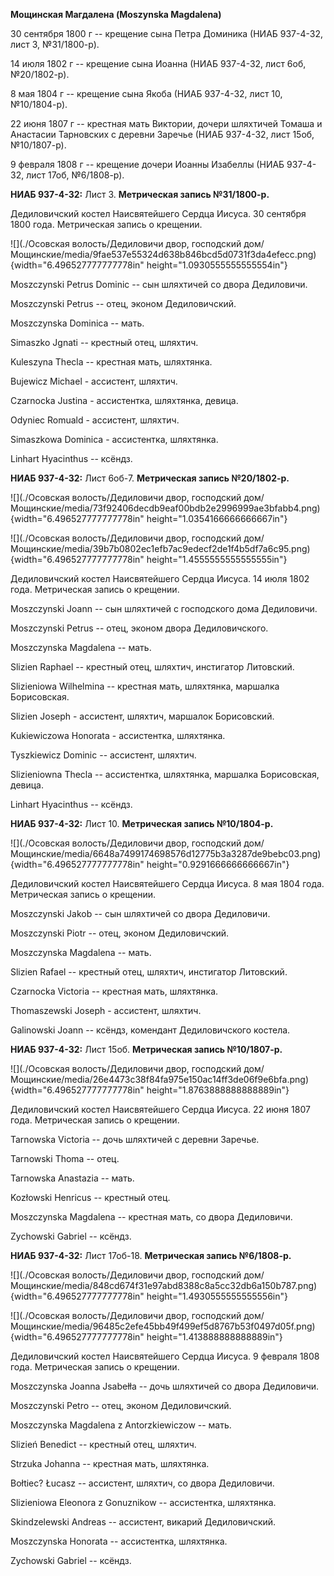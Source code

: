 **Мощинская Магдалена (Moszynska Magdalena)**

30 сентября 1800 г -- крещение сына Петра Доминика (НИАБ 937-4-32, лист
3, №31/1800-р).

14 июля 1802 г -- крещение сына Иоанна (НИАБ 937-4-32, лист 6об,
№20/1802-р).

8 мая 1804 г -- крещение сына Якоба (НИАБ 937-4-32, лист 10,
№10/1804-р).

22 июня 1807 г -- крестная мать Виктории, дочери шляхтичей Томаша и
Анастасии Тарновских с деревни Заречье (НИАБ 937-4-32, лист 15об,
№10/1807-р).

9 февраля 1808 г -- крещение дочери Иоанны Изабеллы (НИАБ 937-4-32, лист
17об, №6/1808-р).

**НИАБ 937-4-32:** Лист 3. **Метрическая запись №31/1800-р.**

Дедиловичский костел Наисвятейшего Сердца Иисуса. 30 сентября 1800 года.
Метрическая запись о крещении.

![](./Осовская волость/Дедиловичи двор, господский дом/Мощинские/media/9fae537e55324d638b846bcd5d0731f3da4efecc.png){width="6.496527777777778in"
height="1.0930555555555554in"}

Moszczynski Petrus Dominic -- сын шляхтичей со двора Дедиловичи.

Moszczynski Petrus -- отец, эконом Дедиловичский.

Moszczynska Dominica -- мать.

Simaszko Jgnati -- крестный отец, шляхтич.

Kuleszyna Thecla -- крестная мать, шляхтянка.

Bujewicz Michael - ассистент, шляхтич.

Czarnocka Justina - ассистентка, шляхтянка, девица.

Odyniec Romuald - ассистент, шляхтич.

Simaszkowa Dominica - ассистентка, шляхтянка.

Linhart Hyacinthus -- ксёндз.

**НИАБ 937-4-32:** Лист 6об-7. **Метрическая запись №20/1802-р.**

![](./Осовская волость/Дедиловичи двор, господский дом/Мощинские/media/73f92406decdb9eaf00bdb2e2996999ae3bfabb4.png){width="6.496527777777778in"
height="1.0354166666666667in"}

![](./Осовская волость/Дедиловичи двор, господский дом/Мощинские/media/39b7b0802ec1efb7ac9edecf2de1f4b5df7a6c95.png){width="6.496527777777778in"
height="1.4555555555555555in"}

Дедиловичский костел Наисвятейшего Сердца Иисуса. 14 июля 1802 года.
Метрическая запись о крещении.

Moszczynski Joann -- сын шляхтичей с господского дома Дедиловичи.

Moszczynski Petrus -- отец, эконом двора Дедиловичского.

Moszczynska Magdalena -- мать.

Slizien Raphael -- крестный отец, шляхтич, инстигатор Литовский.

Slizieniowa Wilhelmina -- крестная мать, шляхтянка, маршалка
Борисовская.

Slizien Joseph - ассистент, шляхтич, маршалок Борисовский.

Kukiewiczowa Honorata - ассистентка, шляхтянка.

Tyszkiewicz Dominic -- ассистент, шляхтич.

Slizieniowna Thecla -- ассистентка, шляхтянка, маршалка Борисовская,
девица.

Linhart Hyacinthus -- ксёндз.

**НИАБ 937-4-32:** Лист 10. **Метрическая запись №10/1804-р.**

![](./Осовская волость/Дедиловичи двор, господский дом/Мощинские/media/6648a7499174698576d12775b3a3287de9bebc03.png){width="6.496527777777778in"
height="0.9291666666666667in"}

Дедиловичский костел Наисвятейшего Сердца Иисуса. 8 мая 1804 года.
Метрическая запись о крещении.

Moszczynski Jakob -- сын шляхтичей со двора Дедиловичи.

Moszczynski Piotr -- отец, эконом Дедиловичский.

Moszczynska Magdalena -- мать.

Slizien Rafael -- крестный отец, шляхтич, инстигатор Литовский.

Czarnocka Victoria -- крестная мать, шляхтянка.

Thomaszewski Joseph - ассистент, шляхтич.

Galinowski Joann -- ксёндз, комендант Дедиловичского костела.

**НИАБ 937-4-32:** Лист 15об. **Метрическая запись №10/1807-р.**

![](./Осовская волость/Дедиловичи двор, господский дом/Мощинские/media/26e4473c38f84fa975e150ac14ff3de06f9e6bfa.png){width="6.496527777777778in"
height="1.8763888888888889in"}

Дедиловичский костел Наисвятейшего Сердца Иисуса. 22 июня 1807 года.
Метрическая запись о крещении.

Tarnowska Victoria -- дочь шляхтичей с деревни Заречье.

Tarnowski Thoma -- отец.

Tarnowska Anastazia -- мать.

Kozłowski Henricus -- крестный отец.

Moszczynska Magdalena -- крестная мать, со двора Дедиловичи.

Zychowski Gabriel -- ксёндз.

**НИАБ 937-4-32:** Лист 17об-18. **Метрическая запись №6/1808-р.**

![](./Осовская волость/Дедиловичи двор, господский дом/Мощинские/media/848cd674f31e97abd8388c8a5cc32db6a150b787.png){width="6.496527777777778in"
height="1.4930555555555556in"}

![](./Осовская волость/Дедиловичи двор, господский дом/Мощинские/media/96485c2efe45bb49f499ef5d8767b53f0497d05f.png){width="6.496527777777778in"
height="1.413888888888889in"}

Дедиловичский костел Наисвятейшего Сердца Иисуса. 9 февраля 1808 года.
Метрическая запись о крещении.

Moszczynska Joanna Jsabełła -- дочь шляхтичей со двора Дедиловичи.

Moszczynski Petro -- отец, эконом Дедиловичский.

Moszczynska Magdalena z Antorzkiewiczow -- мать.

Slizień Benedict -- крестный отец, шляхтич.

Strzuka Johanna -- крестная мать, шляхтянка.

Bołtiec? Łucasz -- ассистент, шляхтич, со двора Дедиловичи.

Slizieniowa Eleonora z Gonuznikow -- ассистентка, шляхтянка.

Skindzelewski Andreas -- ассистент, викарий Дедиловичский.

Moszczynska Honorata -- ассистентка, шляхтянка.

Zychowski Gabriel -- ксёндз.
